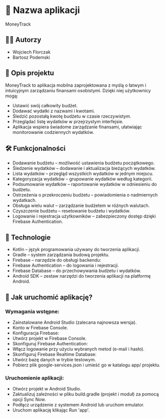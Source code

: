 # 📌 Nazwa aplikacji
 MoneyTrack

## 👨‍💻 Autorzy
- Wojciech Florczak
- Bartosz Podemski
## 📖 Opis projektu
MoneyTrack to aplikacja mobilna zaprojektowana z myślą o łatwym i intuicyjnym zarządzaniu finansami osobistymi. Dzięki niej użytkownicy mogą:

- Ustawić swój całkowity budżet.
- Dodawać wydatki z nazwami i kwotami.
- Śledzić pozostałą kwotę budżetu w czasie rzeczywistym.
- Przeglądać listę wydatków w przejrzystym interfejsie.
- Aplikacja wspiera świadome zarządzanie finansami, ułatwiając monitorowanie codziennych wydatków.

## 🛠️ Funkcjonalności
- Dodawanie budżetu – możliwość ustawienia budżetu początkowego.
- Śledzenie wydatków – dodawanie i aktualizacja bieżących wydatków.
- Lista wydatków – przegląd wszystkich wydatków w jednym miejscu.
- Kategoryzacja wydatków – grupowanie wydatków według kategorii.
- Podsumowanie wydatków – raportowanie wydatków w odniesieniu do budżetu.
- Ostrzeżenia o przekroczeniu budżetu – powiadomienia o nadmiernych wydatkach.
- Obsługa wielu walut – zarządzanie budżetem w różnych walutach.
- Czyszczenie budżetu – resetowanie budżetu i wydatków.
- Logowanie i rejestracja użytkowników – zabezpieczony dostęp dzięki Firebase Authentication.
## 🔧 Technologie
- Kotlin – język programowania używany do tworzenia aplikacji.
- Gradle – system zarządzania budową projektu.
- Firebase – narzędzie do obsługi backendu:
- Firebase Authentication – do logowania i rejestracji.
- Firebase Database – do przechowywania budżetu i wydatków.
- Android SDK – zestaw narzędzi do tworzenia aplikacji na platformę Android.
## 🚀 Jak uruchomić aplikację?
### Wymagania wstępne:

- Zainstalowane Android Studio (zalecana najnowsza wersja).
- Konto w Firebase Console.
- Konfiguracja Firebase:
- Utwórz projekt w Firebase Console.
- Skonfiguruj Firebase Authentication:
- Włącz logowanie przy użyciu wybranych metod (e-mail i hasło).
- Skonfiguruj Firebase Realtime Database:
- Utwórz bazę danych w trybie testowym.
- Pobierz plik google-services.json i umieść go w katalogu app/ projektu.

### Uruchomienie aplikacji:

- Otwórz projekt w Android Studio.
- Zaktualizuj zależności w pliku build.gradle (projekt i moduł) za pomocą opcji Sync Now.
- Podłącz urządzenie z systemem Android lub uruchom emulator.
- Uruchom aplikację klikając Run 'app'.